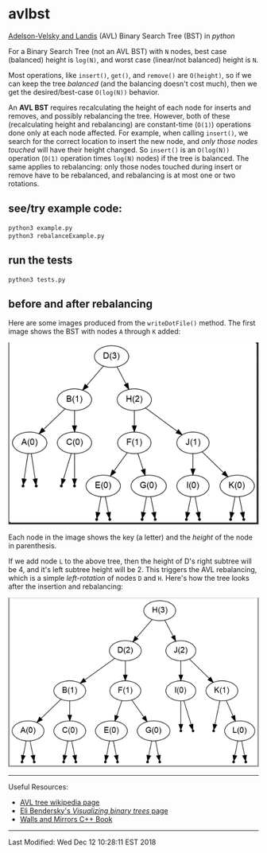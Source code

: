 # avlbst
[Adelson-Velsky and Landis](https://en.wikipedia.org/wiki/AVL_tree) (AVL) Binary Search Tree (BST) in *python*


For a Binary Search Tree (not an AVL BST) with `N` nodes,
best case (balanced) height is `log(N)`, and worst case (linear/not
balanced) height is `N`.

Most operations, like `insert()`, `get()`, and `remove()` are
`O(height)`, so if we can keep the tree *balanced* (and the balancing
doesn't cost much), then we get the desired/best-case `O(log(N))` behavior.

An **AVL BST** requires recalculating the height of each node for
inserts and removes, and possibly rebalancing the tree. However, both of
these (recalculating height and rebalancing) are constant-time (`O(1)`)
operations done only at each node affected. For example, when calling
`insert()`, we search for the correct location to insert the new node,
and *only those nodes touched* will have their height changed. So
`insert()` is an `O(log(N))` operation (`O(1)` operation times `log(N)`
nodes) if the tree is balanced. The same applies to rebalancing: only
those nodes touched during insert or remove have to be rebalanced, and
rebalancing is at most one or two rotations.

## see/try example code:
    python3 example.py
    python3 rebalanceExample.py

## run the tests
    python3 tests.py

## before and after rebalancing

Here are some images produced from the `writeDotFile()` method.
The first image shows the BST with nodes `A` through `K` added:

![tree before node L added](rebalanceBefore.png)

Each node in the image shows the key (a letter) and the *height* of 
the node in parenthesis.

If we add node `L` to the above tree, then the height of D's right
subtree will be 4, and it's left subtree height will be 2. This triggers
the AVL rebalancing, which is a simple *left-rotation* of nodes `D` and
`H`. Here's how the tree looks after the insertion and rebalancing:

![tree after node L added](rebalanceAfter.png)


---

Useful Resources:
- [AVL tree wikipedia page](https://en.wikipedia.org/wiki/AVL_tree)
- [Eli Bendersky's *Visualizing binary trees* page](https://eli.thegreenplace.net/2009/11/23/visualizing-binary-trees-with-graphviz)
- [Walls and Mirrors C++ Book](https://www.amazon.com/Data-Abstraction-Problem-Solving-Mirrors/dp/0134463978)


<!--

#### how to set `git push` to use ssh
    git remote set-url origin git@github.com:<username>/<project>.git
    git remote show origin

-->
---

Last Modified: Wed Dec 12 10:28:11 EST 2018
